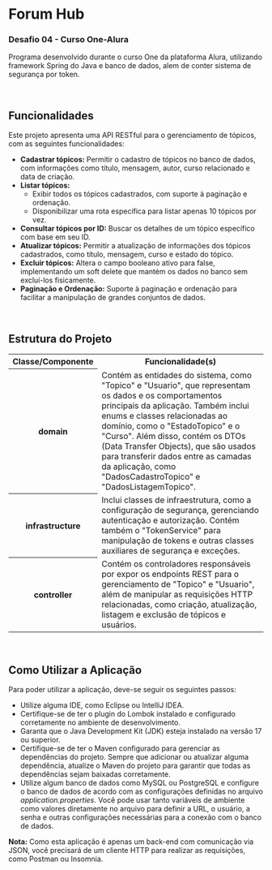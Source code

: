 # Forum Hub

### Desafio 04 - Curso One-Alura
Programa desenvolvido durante o curso One da plataforma Alura, utilizando framework Spring do Java e banco de dados, alem de conter sistema de segurança por token.<br>

<br>

## Funcionalidades

Este projeto apresenta uma API RESTful para o gerenciamento de tópicos, com as seguintes funcionalidades:

- **Cadastrar tópicos:** Permitir o cadastro de tópicos no banco de dados, com informações como título, mensagem, autor, curso relacionado e data de criação.
- **Listar tópicos:**
  - Exibir todos os tópicos cadastrados, com suporte à paginação e ordenação.
  - Disponibilizar uma rota específica para listar apenas 10 tópicos por vez.
- **Consultar tópicos por ID:** Buscar os detalhes de um tópico específico com base em seu ID.
- **Atualizar tópicos:** Permitir a atualização de informações dos tópicos cadastrados, como título, mensagem, curso e estado do tópico.
- **Excluir tópicos:** Altera o campo booleano ativo para false, implementando um soft delete que mantém os dados no banco sem excluí-los fisicamente.
- **Paginação e Ordenação:** Suporte à paginação e ordenação para facilitar a manipulação de grandes conjuntos de dados.

<br>

## Estrutura do Projeto

<div> 
  <table>
    <tr>
      <th>Classe/Componente</th>
      <th width="450px">Funcionalidade(s)</th> 
    </tr> 
    <tr> 
      <th>domain</th> 
      <td>Contém as entidades do sistema, como "Topico" e "Usuario", que representam os dados e os comportamentos principais da aplicação. Também inclui enums e classes relacionadas ao domínio, como o "EstadoTopico" e o "Curso". Além disso, contém os DTOs (Data Transfer Objects), que são usados para transferir dados entre as camadas da aplicação, como "DadosCadastroTopico" e "DadosListagemTopico".</td> 
    </tr> 
    <tr> 
      <th>infrastructure</th> 
      <td>Inclui classes de infraestrutura, como a configuração de segurança, gerenciando autenticação e autorização. Contém também o "TokenService" para manipulação de tokens e outras classes auxiliares de segurança e exceções.</td> 
    </tr> 
    <tr> 
      <th>controller</th> 
      <td>Contém os controladores responsáveis por expor os endpoints REST para o gerenciamento de "Topico" e "Usuario", além de manipular as requisições HTTP relacionadas, como criação, atualização, listagem e exclusão de tópicos e usuários.</td> 
    </tr> 
  </table> 
</div>

<br>

## Como Utilizar a Aplicação

Para poder utilizar a aplicação, deve-se seguir os seguintes passos:
- Utilize alguma IDE, como Eclipse ou IntelliJ IDEA.
- Certifique-se de ter o plugin do Lombok instalado e configurado corretamente no ambiente de desenvolvimento.
- Garanta que o Java Development Kit (JDK) esteja instalado na versão 17 ou superior.
- Certifique-se de ter o Maven configurado para gerenciar as dependências do projeto. Sempre que adicionar ou atualizar alguma dependência, atualize o Maven do projeto para garantir que todas as dependências sejam baixadas corretamente.
- Utilize algum banco de dados como MySQL ou PostgreSQL e configure o banco de dados de acordo com as configurações definidas no arquivo <i>application.properties</i>. Você pode usar tanto variáveis de ambiente como valores diretamente no arquivo para definir a URL, o usuário, a senha e outras configurações necessárias para a conexão com o banco de dados.

**Nota:** Como esta aplicação é apenas um back-end com comunicação via JSON, você precisará de um cliente HTTP para realizar as requisições, como Postman ou Insomnia.

<br>




